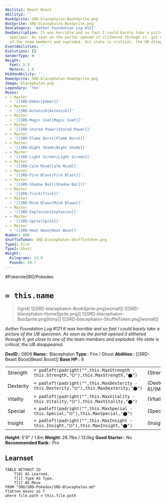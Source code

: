 ```yaml
---
Ability1: Beast Boost
Ability2: ''
BookSprite: SRD-blacephalon-BookSprite.png
BoxSprite: SRD-blacephalon-BoxSprite.png
DexCategory: 'Aether Foundation Log #121'
DexDescription: It was horrible and so fast I could barely take a picture of the UB
  specimen. As soon as the portal opened it slithered through it, got close to one
  of the team members and exploded. His state is critical, the UB disappeared.
EventAbilities: ''
Evolutions: []
GenderType: N
Height:
  Feet: 5.9
  Meters: 1.8
HiddenAbility: ''
HomeSprite: SRD-blacephalon-HomeSprite.png
Image: blacephalon.png
Legendary: 'Yes'
Moves:
- - Master
  - '[[SRD-Ember|Ember]]'
- - Master
  - '[[SRD-Astonish|Astonish]]'
- - Master
  - '[[SRD-Magic Coat|Magic Coat]]'
- - Master
  - '[[SRD-Stored Power|Stored Power]]'
- - Master
  - '[[SRD-Flame Burst|Flame Burst]]'
- - Master
  - '[[SRD-Night Shade|Night Shade]]'
- - Master
  - '[[SRD-Light Screen|Light Screen]]'
- - Master
  - '[[SRD-Calm Mind|Calm Mind]]'
- - Master
  - '[[SRD-Fire Blast|Fire Blast]]'
- - Master
  - '[[SRD-Shadow Ball|Shadow Ball]]'
- - Master
  - '[[SRD-Trick|Trick]]'
- - Master
  - '[[SRD-Mind Blown|Mind Blown]]'
- - Master
  - '[[SRD-Explosion|Explosion]]'
- - Master
  - '[[SRD-Spite|Spite]]'
- - Master
  - '[[SRD-Heat Wave|Heat Wave]]'
Number: 806
ShuffleToken: SRD-blacephalon-ShuffleToken.png
Type1: Fire
Type2: Ghost
Weight:
  Kilograms: 13.0
  Pounds: 28.7
---
```


#PokeroleSRD/Pokedex

# `= this.name`

> [!grid]
> ![[SRD-blacephalon-BookSprite.png|wsmall]]
> ![[SRD-blacephalon-HomeSprite.png]]
> ![[SRD-blacephalon-BoxSprite.png|htiny]]
> ![[SRD-blacephalon-ShuffleToken.png|wsmall]]


*Aether Foundation Log #121*
*It was horrible and so fast I could barely take a picture of the UB specimen. As soon as the portal opened it slithered through it, got close to one of the team members and exploded. His state is critical, the UB disappeared.*

**DexID**:: 0806
**Name**:: Blacephalon
**Type**:: Fire / Ghost
**Abilities**:: [[SRD-Beast Boost|Beast Boost]]
**Base HP**:: 4

|           |                                                                                        |                                          |
| --------- | -------------------------------------------------------------------------------------- | ---------------------------------------- |
| Strength  | `= padleft(padright("",this.MaxStrength - this.Strength,"⭘"),this.MaxStrength,"⬤")`    | (Strength::7)/(MaxStrength::7)   |
| Dexterity | `= padleft(padright("",this.MaxDexterity - this.Dexterity,"⭘"),this.MaxDexterity,"⬤")` | (Dexterity:: 6)/(MaxDexterity::6) |
| Vitality  | `= padleft(padright("",this.MaxVitality - this.Vitality,"⭘"),this.MaxVitality,"⬤")`    | (Vitality::4)/(MaxVitality::4)   |
| Special   | `= padleft(padright("",this.MaxSpecial - this.Special,"⭘"),this.MaxSpecial,"⬤")`       | (Special::6)/(MaxSpecial::6)     |
| Insight   | `= padleft(padright("",this.MaxInsight - this.Insight,"⭘"),this.MaxInsight,"⬤")`       | (Insight::5)/(MaxInsight::5)     |

**Height**: 5'9" / 1.8m
**Weight**: 28.7lbs / 13.0kg
**Good Starter**:: No
**Recommended Rank**:: Pro

## Learnset

```dataview
TABLE WITHOUT ID
    T[0] AS Learned,
    T[1].Type AS Type,
    T[1] AS Move
FROM "SRD/SRD-Pokedex/SRD-Blacephalon.md"
flatten moves as T
where file.path = this.file.path
```
